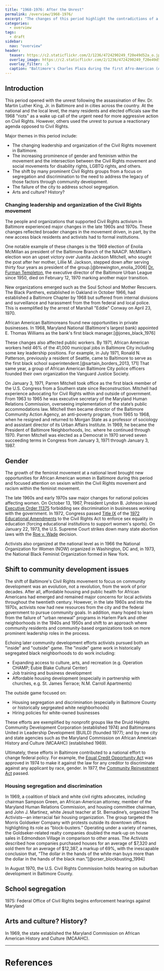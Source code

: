 ```yaml
---
title: "1968-1976: After the Unrest"
permalink: /overview/1968-1976/
excerpt: "The changes of this period highlight the contradictions of a Civil Rights movement that had seen tremendous progress in securing legal rights and freedoms for African Americans in a region that still denied many the opportunity for equitable education or employment opportunities."
categories:
  - overview
tags:
  - draft
sidebar:
  nav: "overview"
header:
  teaser: https://c2.staticflickr.com/2/1236/4724290249_f20e49d52a_o.jpg
  overlay_image: https://c2.staticflickr.com/2/1236/4724290249_f20e49d52a_o.jpg
  overlay_filter: .5
  caption: "Baltimore's Charles Plaza during the first Afro-American (AFRAM) Exposition, August 7-8, 1976. Special Collections, Langsdale Library, University of Baltimore, [rbcae76n0705](https://www.flickr.com/photos/ubarchives/4724290249/). ([CC BY-NC-ND](https://creativecommons.org/licenses/by-nc-nd/2.0/))"
---
```


## Introduction

This period opened with the unrest following the assassination of Rev. Dr. Martin Luther King, Jr. in Baltimore and in cities across the country. At the national and the local level, the many residents and elected officials saw the 1968 "riots" as a wake up call of the urgent need for more aggressive action on Civil Rights. However, others used the unrest to pursue a reactionary agenda opposed to Civil Rights.

Major themes in this period include:

- The changing leadership and organization of the Civil Rights movement in Baltimore.
- The increasing prominence of gender and feminism within the movement and the intersection between the Civil Rights movement and social movements for disability rights, LGBTQ rights, and others.
- The shift by many prominent Civil Rights groups from a focus on segregation and discrimination to the need to address the legacy of those factors through community development.
- The failure of the city to address school segregation.
- Arts and culture? History?

### Changing leadership and organization of the Civil Rights movement

The people and organizations that supported Civil Rights activism in Baltimore experienced major changes in the late 1960s and 1970s. These changes reflected broader changes in the movement driven, in part, by the new access black residents and activists had to formal institutions.

One notable example of these changes is the 1969 election of Enolia McMillan as president of the Baltimore Branch of the NAACP. McMillan's election won an upset victory over Juanita Jackson Mitchell, who sought the post after her mother, Lillie M. Jackson, stepped down after serving thirty four years as president of the group.[@brewington_enolia_2006] [Dr. Furman Templeton](https://en.wikipedia.org/wiki/Furman_L._Templeton), the executive director of the Baltimore Urban League since 1950, died on February 12, 1970 marking another major transition.

New organizations emerged such as the Soul School and Mother Rescuers. The Black Panthers, established in Oakland in October 1966, had established a Baltimore Chapter by 1968 but suffered from internal divisions and surveillance and harassment from the  from federal and local police. This is exemplified by the arrest of  Marshall "Eddie" Conway on April 23, 1970.

African American Baltimoreans found new opportunities in private businesses. In 1968, Maryland National (Baltimore's largest bank) appointed E. Thomas Williams as the bank's first black manager.[@jones_black_1976]

These changes also affected public workers. By 1971, African American workers held 46% of the 41,000 municipal jobs in Baltimore City including some key leadership positions. For example, in July 1971, Ronald N. Patterson, previously a resident of Seattle, came to Baltimore to serve as the first black school superintendent.[@sartain_borders_2013, 171] That same year, a group of African American Baltimore City police officers founded their own organization the Vanguard Justice Society. <!-- TODO: What was the purpose of this organization? Who were the members? -->

On January 3, 1971, Parren Mitchell took office as the first black member of the U.S. Congress from a Southern state since Reconstruction. Mitchell had experience advocating for Civil Rights within and outside of government. From 1963 to 1965 he was executive secretary of the Maryland Human Relations Commission, overseeing implementation of the state’s public accommodations law. Mitchell then became director of the Baltimore Community Action Agency, an anti-poverty program, from 1965 to 1968, when he resigned and returned to Morgan State as a professor of sociology and assistant director of its Urban Affairs Institute. In 1969, he became the President of Baltimore Neighborhoods, Inc. where he continued through 1970. Parren Mitchell was elected as a Democrat in 1970 served seven succeeding terms in Congress from January 3, 1971 through January 3, 1987.

 <!-- Later, Mayor Schaefer appointed the first black police commissioner in 1984. -->

## Gender

The growth of the feminist movement at a national level brought new opportunities for African American women in Baltimore during this period and focused attention on sexism within the Civil Rights movement and racism within the feminist movement.

The late 1960s and early 1970s saw major changes for national policies affecting women. On October 13, 1967, President Lyndon B. Johnson issued [Executive Order 11375](https://en.wikipedia.org/wiki/Executive_Order_11375) forbidding sex discrimination in businesses working with the government. In 1972, Congress passed [Title IX](https://en.wikipedia.org/wiki/Title_IX) of the [1972 Educational Amendments](https://en.wikipedia.org/wiki/Education_Amendments_of_1972) to the Civil Rights Act to enforce sex equality in education (forcing educational institutions to support women's sports).  On January 22, 1973, the U.S. Supreme Court strikes down many state abortion laws with the [Roe v. Wade](https://en.wikipedia.org/wiki/Roe_v._Wade) decision.

Activists also organized at the national level as in 1966 the National Organization for Women (NOW) organized in Washington, DC and, in 1973, the National Black Feminist Organization formed in New York.

<!-- TODO: Write about contraception;  family planning; women's health.

>In the 1960s, PPM began providing education and training services in addition to direct health care. Clinics were opened in churches and universities; chapters were founded in other communities; education centers flourished in nearly every county in the state. Federal and state funding reached an all-time high in the 70s, only to be cut drastically in the next decade by President Ronald Reagan. PPM throughout this time maintained a strong history of growth and stability. - See more at: https://www.plannedparenthood.org/planned-parenthood-maryland/who-we-are/history-highlights#sthash.scGkXncW.dpuf -->

## Shift to community development issues

The shift of Baltimore's Civil Rights movement to focus on community development was an evolution, not a revolution, from the work of prior decades. After all, affordable housing and public health for African Americans had emerged and remained major concerns for local activists throughout the twentieth century. However, in the late 1960s and into the 1970s, activists now had new resources from the city and the federal government to pursue community goals. In addition, many hoped to learn from the failure of "urban renewal" programs in Harlem Park and other neighborhoods in the 1940s and 1950s and shift to an approach where community residents and community-based organizations took on more prominent leadership roles in the process.

Echoing later community development efforts activists pursued both an "inside" and "outside" game. The "inside" game work in historically segregated black neighborhoods to do work including:

- Expanding access to culture, arts, and recreation (e.g. Operation CHAMP; Eubie Blake Cultural Center)
- Job training and business development
- Affordable housing development (especially in partnership with churches, e.g. St. James Terrace; N.M. Carroll Apartments)

The outside game focused on:

- Housing segregation and discrimination (especially in Baltimore County or historically segrgeated white neighborhoods)
- Hiring policies for white-owned businesses

These efforts are exemplified by nonprofit groups like the Druid Heights Community Development Corporation (established 1974) and Baltimoreans United in Leadership Development (BUILD) (founded 1977); and by new city and state agencies such as the Maryland Commission on African American History and Culture (MCAAHC) (established 1969).

<!-- TODO: What about the Model Cities program? -->

<!-- TODO: Write more about the history of Druid Heights CDC - http://dev.druidheights.com/about/history/ -->
<!-- TODO: Figure out if this is at all related. "1975 as Southeast Development, Inc. (SDI), it was the development arm of the Southeast Community Organization (SECO)" http://www.southeastcdc.org/who-we-are/mission/ -->
<!-- TODO: FIgure out role for unions and labor groups. https://1199seiu.org/history + "Property service workers first organized in the Washington D.C. area in the early 1940s, and we were on the front lines in the movement to unionize thousands of commercial janitors and cleaners throughout the U.S." http://www.seiu32bj.org/districts/dc-va-md/ -->

Ultimately, these efforts in Baltimore contributed to a national effort to change federal policy. For example, the [Equal Credit Opportunity Act](https://en.wikipedia.org/wiki/Equal_Credit_Opportunity_Act) was approved in 1974 to make it against the law for any creditor to discriminate against any applicant by race, gender. In 1977, the [Community Reinvestment Act](https://en.wikipedia.org/wiki/Community_Reinvestment_Act) passed.

### Housing segregation and discrimination

In 1969, a coalition of black and white civil rights advocates, including chairman Sampson Green, an African-American attorney, member of the Maryland Human Relations Commission, and housing committee chairman, and John J. Martinez, white Jesuit teacher at St. Bernadine’s, organized The Activists—an interracial fair housing organization. The group targeted the Morris Goldseker Company with protests outside its downtown offices highlighting its role as “block-busters.” Operating under a variety of names, the Goldseker-related realty companies doubled the mark-up on house sales in Edmondson Village in comparison to other areas. The Activists described how companies purchased houses for an average of $7,320 and sold them for an average of $12,387, a markup of 69%, with the inescapable conclusion that, “The dollar in the hands of the white man buys more than the dollar in the hands of the black man.”[@orser_blockbusting_1994]

In August 1970, the U.S. Civil Rights Commission holds hearing on suburban development in Baltimore County.

<!-- TODO: Interview w/ Art Cohen http://envisionbaltimore.blogspot.com/2013/07/the-freeway-revolts-brief-history-of.html -->


## School segregation

1975: Federal Office of Civil Rights begins enforcement hearings against Maryland

## Arts and culture? History?

In 1969, the state established the Maryland Commission on African American History and Culture (MCAAHC).

---

# References
